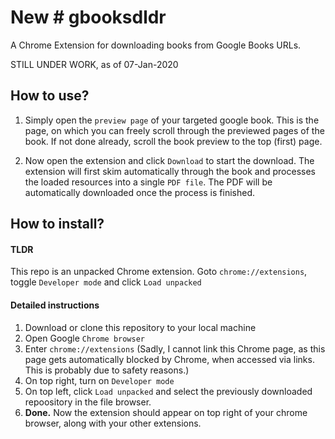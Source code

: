 # New # gbooksdldr
A Chrome Extension for downloading books from Google Books URLs.

STILL UNDER WORK, as of 07-Jan-2020

## How to use?

1. Simply open the `preview page` of your targeted google book. This is the page, on which you can freely scroll through the previewed pages of the book. If not done already, scroll the book preview  to the top (first) page.

2. Now open the extension and click `Download` to start the download. The extension will first skim automatically through the book and processes the loaded resources into a single `PDF file`. The PDF will be automatically downloaded once the process is finished. 

## How to install?

#### TLDR

This repo is an unpacked Chrome extension. Goto `chrome://extensions`, toggle `Developer mode` and click `Load unpacked`

#### Detailed instructions

1. Download or clone this repository to your local machine
2. Open Google `Chrome browser`
3. Enter `chrome://extensions` (Sadly, I cannot link this Chrome page, as this page gets automatically blocked by Chrome, when accessed via links. This is probably due to safety reasons.)
4. On top right, turn on `Developer mode`
5. On top left, click `Load unpacked` and select the previously downloaded repoository in the file browser.
6. **Done.** Now the extension should appear on top right of your chrome browser, along with your other extensions.
